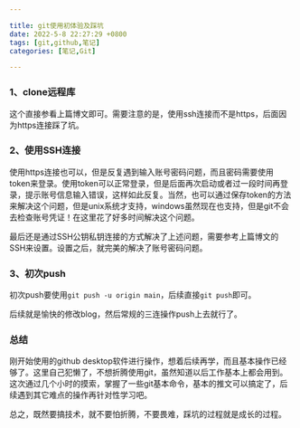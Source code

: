 ```yaml
---

title: git使用初体验及踩坑
date: 2022-5-8 22:27:29 +0800
tags: [git,github,笔记]
categories: [笔记,Git]

---
```


### 1、clone远程库

这个直接参看上篇博文即可。需要注意的是，使用ssh连接而不是https，后面因为https连接踩了坑。

### 2、使用SSH连接

使用https连接也可以，但是反复遇到输入账号密码问题，而且密码需要使用token来登录。使用token可以正常登录，但是后面再次启动或者过一段时间再登录，提示账号信息输入错误，这样如此反复。当然，也可以通过保存token的方法来解决这个问题，但是unix系统才支持，windows虽然现在也支持，但是git不会去检查账号凭证！在这里花了好多时间解决这个问题。

最后还是通过SSH公钥私钥连接的方式解决了上述问题，需要参考上篇博文的SSH来设置。设置之后，就完美的解决了账号密码问题。

### 3、初次push

初次push要使用`git push -u origin main`，后续直接`git push`即可。

后续就是愉快的修改blog，然后常规的三连操作push上去就行了。

### 总结

刚开始使用的github desktop软件进行操作，想着后续再学，而且基本操作已经够了。这里自己犯懒了，不想折腾使用git，虽然知道以后工作基本上都会用到。这次通过几个小时的摸索，掌握了一些git基本命令，基本的推文可以搞定了，后续遇到其它难点的操作再针对性学习吧。

总之，既然要搞技术，就不要怕折腾，不要畏难，踩坑的过程就是成长的过程。